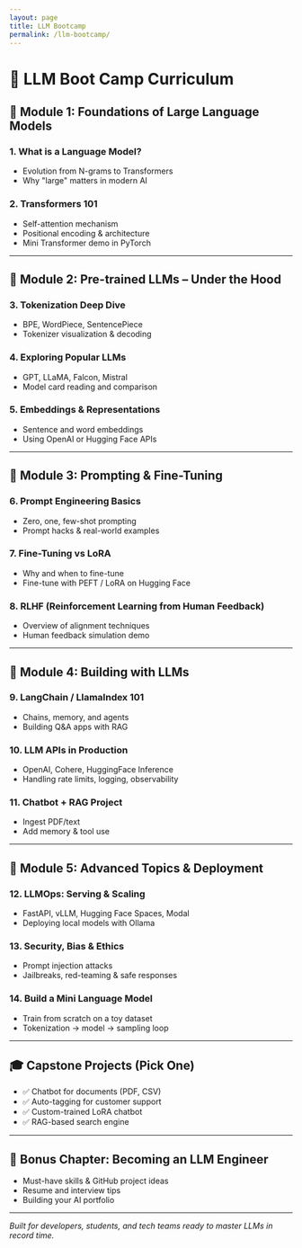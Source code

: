 ```yaml
---
layout: page
title: LLM Bootcamp
permalink: /llm-bootcamp/
---
```

# 🧠 LLM Boot Camp Curriculum


## 📘 Module 1: Foundations of Large Language Models
### 1. What is a Language Model?
- Evolution from N-grams to Transformers
- Why "large" matters in modern AI

### 2. Transformers 101
- Self-attention mechanism
- Positional encoding & architecture
- Mini Transformer demo in PyTorch

---

## 📘 Module 2: Pre-trained LLMs – Under the Hood
### 3. Tokenization Deep Dive
- BPE, WordPiece, SentencePiece
- Tokenizer visualization & decoding

### 4. Exploring Popular LLMs
- GPT, LLaMA, Falcon, Mistral
- Model card reading and comparison

### 5. Embeddings & Representations
- Sentence and word embeddings
- Using OpenAI or Hugging Face APIs

---

## 📘 Module 3: Prompting & Fine-Tuning
### 6. Prompt Engineering Basics
- Zero, one, few-shot prompting
- Prompt hacks & real-world examples

### 7. Fine-Tuning vs LoRA
- Why and when to fine-tune
- Fine-tune with PEFT / LoRA on Hugging Face

### 8. RLHF (Reinforcement Learning from Human Feedback)
- Overview of alignment techniques
- Human feedback simulation demo

---

## 📘 Module 4: Building with LLMs
### 9. LangChain / LlamaIndex 101
- Chains, memory, and agents
- Building Q&A apps with RAG

### 10. LLM APIs in Production
- OpenAI, Cohere, HuggingFace Inference
- Handling rate limits, logging, observability

### 11. Chatbot + RAG Project
- Ingest PDF/text
- Add memory & tool use

---

## 📘 Module 5: Advanced Topics & Deployment
### 12. LLMOps: Serving & Scaling
- FastAPI, vLLM, Hugging Face Spaces, Modal
- Deploying local models with Ollama

### 13. Security, Bias & Ethics
- Prompt injection attacks
- Jailbreaks, red-teaming & safe responses

### 14. Build a Mini Language Model
- Train from scratch on a toy dataset
- Tokenization → model → sampling loop

---

## 🎓 Capstone Projects (Pick One)
- ✅ Chatbot for documents (PDF, CSV)
- ✅ Auto-tagging for customer support
- ✅ Custom-trained LoRA chatbot
- ✅ RAG-based search engine

---

## 🚀 Bonus Chapter: Becoming an LLM Engineer
- Must-have skills & GitHub project ideas
- Resume and interview tips
- Building your AI portfolio

---

*Built for developers, students, and tech teams ready to master LLMs in record time.*

